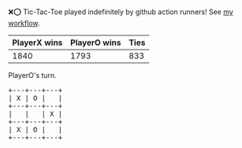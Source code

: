 :x::o: Tic-Tac-Toe played indefinitely by github action runners! See [my workflow](.github/workflows/play.yaml).

|PlayerX wins|PlayerO wins|Ties|
|-|-|-|
|1840|1793|833|

PlayerO's turn.

<pre>
+---+---+---+
| X | O |   |
+---+---+---+
|   |   | X |
+---+---+---+
| X | O |   |
+---+---+---+
</pre>